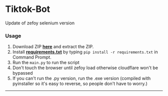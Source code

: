 # Tiktok-Bot
Update of zefoy selenium version
### Usage

1. Download ZIP <a href="https://github.com/platipus9999/Tiktok-Bot/archive/refs/heads/main.zip">**here**</a> and extract the ZIP.
2. Install <a href="https://github.com/platipus9999/Tiktok-Bot/blob/main/requirements.txt">**requirements.txt**</a> by typing `pip install -r requirements.txt` in Command Prompt.
3. Run the `main.py` to run the script
4. Don't touch the browser until zefoy load otherwise cloudflare won't be bypassed
5. If you can't run the .py version, run the .exe version (compiled with pyinstaller so it's easy to reverse, so people don't have to worry.)
--------------------------------------
